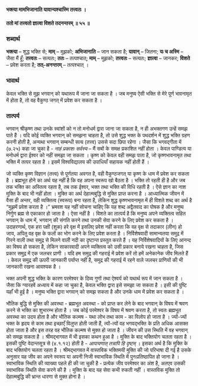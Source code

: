 #### भक्त्या मामभिजानाति यावान्यश्चास्मि तत्त्वतः ।
#### ततो मां तत्त्वतो ज्ञात्वा विशते तदनन्तरम् ॥ ५५ ॥

### शब्दार्थ

**भक्त्या** – शुद्ध भक्ति से; **माम्** – मुझको; **अभिजानाति** – जान सकता है; **यावान्** – जितना; **यः च अस्मि** – जैसा मैं हूँ; **तत्त्वतः** – सत्यतः; **ततः** – तत्पश्चात्; **माम्** – मुझको; **तत्त्वतः** – सत्यतः; **ज्ञात्वा** – जानकर; **विशते** – प्रवेश करता है; **तत्-अनन्तरम्** – तत्पश्चात् ।

### भावार्थ

केवल भक्ति से मुझ भगवान् को यथारूप में जाना जा सकता है । जब मनुष्य ऐसी भक्ति से मेरे पूर्ण भावनामृत में होता है, तो वह वैकुण्ठ जगत् में प्रवेश कर सकता है ।

### तात्पर्य

भगवान् श्रीकृष्ण तथा उनके स्वांशों को न तो मनोधर्म द्वारा जाना जा सकता है, न ही अभक्तगण उन्हें समझ पाते हैं । यदि कोई व्यक्ति भगवान् को समझना चाहता है, तो उसे शुद्ध भक्त के पथदर्शन में शुद्ध भक्ति ग्रहण करनी होती है, अन्यथा भगवान् सम्बन्धी सत्य (तत्त्व) उससे सदा छिपा रहेगा । जैसा कि भगवद्गीता में (७.२५) कहा जा चुका है - *नाहं प्रकाशः सर्वस्य* – मैं सबों के समक्ष प्रकाशित नहीं होता । केवल पाण्डित्य या मनोधर्म द्वारा ईश्वर को नहीं समझा जा सकता । कृष्ण को केवल वही समझ पाता है, जो कृष्णभावनामृत तथा भक्ति में तत्पर रहता है । इसमें विश्वविद्यालय की उपाधियाँ सहायक नहीं होती हैं ।

जो व्यक्ति कृष्ण विज्ञान (तत्त्व) से पूर्णतया अवगत है, वही वैकुण्ठजगत् या कृष्ण के धाम में प्रवेश कर सकता है । ब्रह्मभूत होने का अर्थ यह नहीं है कि वह अपना स्वरूप खो बैठता है । भक्ति तो रहती ही है और जब तक भक्ति का अस्तित्व रहता है, तब तक ईश्वर, भक्त तथा भक्ति की विधि रहती है । ऐसे ज्ञान का नाश मुक्ति के बाद भी नहीं होता । मुक्ति का अर्थ देहात्मबुद्धि से मुक्ति प्राप्त करना है । आध्यात्मिक जीवन में वैसा ही अन्तर, वही व्यक्तित्व (स्वरूप) बना रहता है, लेकिन शुद्ध कृष्णभावनामृत में ही विशते शब्द का अर्थ है “मुझमें प्रवेश करता है ।” भ्रमवश यह नहीं सोचना चाहिए कि यह शब्द अद्वैतवाद का पोषक है और मनुष्य निर्गुण ब्रह्म से एकाकार हो जाता है । ऐसा नहीं है । विशते का तात्पर्य है कि मनुष्य अपने व्यक्तित्व सहित भगवान् के धाम में, भगवान् की संगति करने तथा उनकी सेवा करने के लिए प्रवेश कर सकता है । उदाहरणार्थ, एक हरा पक्षी (शुक) हरे वृक्ष में इसलिए प्रवेश नहीं करता कि वह वृक्ष से तदाकार (लीन) हो जाय, अपितु वह वृक्ष के फलों का भोग करने के लिए प्रवेश करता है । निर्विशेषवादी सामान्यतया समुद्र में गिरने वाली तथा समुद्र से मिलने वाली नदी का दृष्टान्त प्रस्तुत करते हैं । यह निर्विशेषवादियों के लिए आनन्द का विषय हो सकता है, लेकिन साकारवादी अपने व्यक्तित्व को उसी प्रकार बनाये रखना चाहता है, जिस प्रकार समुद्र में एक जलचर प्राणी । यदि हम समुद्र की गहराई में प्रवेश करें तो हमें अनेकानेक जीव मिलते हैं । केवल समुद्र की ऊपरी जानकारी पर्याप्त नहीं है, समुद्र की गहराई में रहने वाले जलचर प्राणियों की भी जानकारी रखना आवश्यक है ।

भक्त अपनी शुद्ध भक्ति के कारण परमेश्वर के दिव्य गुणों तथा ऐश्वर्य को यथार्थ रूप में जान सकता है । जैसा कि ग्यारहवें अध्याय में कहा जा चुका है, केवल भक्ति द्वारा इसे समझा जा सकता है । इसी की पुष्टि यहाँ भी हुई है । मनुष्य भक्ति द्वारा भगवान् को समझ सकता है और उनके धाम में प्रवेश कर सकता है ।

भौतिक बुद्धि से मुक्ति की अवस्था - ब्रह्मभूत अवस्था - को प्राप्त कर लेने के बाद भगवान् के विषय में श्रवण करने से भक्ति का शुभारम्भ होता है । जब कोई परमेश्वर के विषय में श्रवण करता है, तो स्वतः ब्रह्मभूत अवस्था का उदय होता है और भौतिक कल्मष - यथा लोभ तथा काम - का विलोप हो जाता है । ज्यों-ज्यों भक्त के हृदय से काम तथा इच्छाएँ विलुप्त होती जाती हैं, त्यों-त्यों वह भगवद्भक्ति के प्रति अधिक आसक्त होता जाता है और इस तरह वह भौतिक कल्मष से मुक्त हो जाता है । जीवन की उस स्थिति में वह भगवान् को समझ सकता है । श्रीमद्भागवत में भी इसका कथन हुआ है । मुक्ति के बाद भक्तियोग चलता रहता है । इसकी पुष्टि वेदान्तसूत्र से (४.१.१२) होती है - *आपायणात् तत्रापि हि दृष्टम्* । इसका अर्थ है कि मुक्ति के बाद भक्तियोग चलता रहता है । श्रीमद्भागवत में वास्तविक भक्तिमयी मुक्ति की जो परिभाषा दी गई है उसके अनुसार यह जीव का अपने स्वरूप या अपनी निजी स्वाभाविक स्थिति में पुनःप्रतिष्ठापित हो जाना है । स्वाभाविक स्थिति की व्याख्या पहले ही की जा चुकी है - प्रत्येक जीव परमेश्वर का अंश है, अतएव उसकी स्वाभाविक स्थिति सेवा करने की है । मुक्ति के बाद यह सेवा कभी रुकती नहीं । वास्तविक मुक्ति तो देहात्मबुद्धि की भ्रान्त धारणा से मुक्त होना है ।